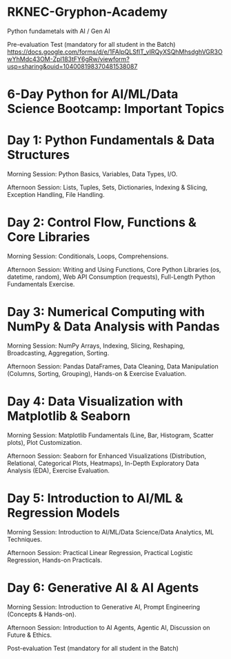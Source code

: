 # RKNEC-Gryphon-Academy
Python fundametals with AI / Gen AI

Pre-evaluation Test (mandatory for all student in the Batch)
https://docs.google.com/forms/d/e/1FAIpQLSflT_vIRQyXSQhMhsdghVGR3OwYhMdc43OM-Zpl183tFY6gRw/viewform?usp=sharing&ouid=104008198370481538087


# 6-Day Python for AI/ML/Data Science Bootcamp: Important Topics

# Day 1: Python Fundamentals & Data Structures

Morning Session: Python Basics, Variables, Data Types, I/O.

Afternoon Session: Lists, Tuples, Sets, Dictionaries, Indexing & Slicing, Exception Handling, File Handling.

# Day 2: Control Flow, Functions & Core Libraries

Morning Session: Conditionals, Loops, Comprehensions.

Afternoon Session: Writing and Using Functions, Core Python Libraries (os, datetime, random), Web API Consumption (requests), Full-Length Python Fundamentals Exercise.

# Day 3: Numerical Computing with NumPy & Data Analysis with Pandas

Morning Session: NumPy Arrays, Indexing, Slicing, Reshaping, Broadcasting, Aggregation, Sorting.

Afternoon Session: Pandas DataFrames, Data Cleaning, Data Manipulation (Columns, Sorting, Grouping), Hands-on & Exercise Evaluation.

# Day 4: Data Visualization with Matplotlib & Seaborn

Morning Session: Matplotlib Fundamentals (Line, Bar, Histogram, Scatter plots), Plot Customization.

Afternoon Session: Seaborn for Enhanced Visualizations (Distribution, Relational, Categorical Plots, Heatmaps), In-Depth Exploratory Data Analysis (EDA), Exercise Evaluation.

# Day 5: Introduction to AI/ML & Regression Models

Morning Session: Introduction to AI/ML/Data Science/Data Analytics, ML Techniques.

Afternoon Session: Practical Linear Regression, Practical Logistic Regression, Hands-on Practicals.

# Day 6: Generative AI & AI Agents

Morning Session: Introduction to Generative AI, Prompt Engineering (Concepts & Hands-on).

Afternoon Session: Introduction to AI Agents, Agentic AI, Discussion on Future & Ethics.

Post-evaluation Test (mandatory for all student in the Batch)
